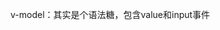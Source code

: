 <!-- 利用ES6的Proxy实现的。
Proxy：
  直接监听对象而非属性。
  直接监听数组的变化。
  拦截的方式有多种（有13种，get，set，has，deleteProperty等）。 -->
v-model：其实是个语法糖，包含value和input事件